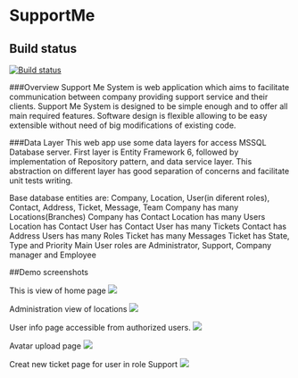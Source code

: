 # SupportMe

## Build status
[![Build status](https://ci.appveyor.com/api/projects/status/0xqake9jbu20d8oe?svg=true)](https://ci.appveyor.com/project/SlavchoGeorgiev/supportme)

###Overview
  Support Me System is web application which aims to facilitate communication between company providing support service and their clients. Support Me System is designed to be simple enough and to offer all main required features. Software design is flexible allowing to be easy extensible without need of big modifications of existing code.

###Data Layer
  This web app use some data layers for access MSSQL Database server. First layer is Entity Framework 6, followed by implementation of Repository pattern, and data service layer. This abstraction on different layer has good separation of concerns and facilitate unit tests writing.
  
  Base database entities are: Company, Location, User(in diferent roles), Contact, Address, Ticket, Message, Team
  Company has many Locations(Branches)
  Company has Contact
  Location has many Users
  Location has Contact
  User has Contact
  User has many Tickets
  Contact has Address
  Users has many Roles
  Ticket has many Messages
  Ticket has State, Type and Priority
  Main User roles are Administrator, Support, Company manager and Employee

##Demo screenshots

This is view of home page
<img src="https://raw.githubusercontent.com/p0150n/SupportMe/master/Images/EmployeeHomePage.jpg"/>

Administration view of locations 
<img src="https://raw.githubusercontent.com/p0150n/SupportMe/master/Images/AdminLocationPanel.jpg"/>

User info page accessible from authorized users.
<img src="https://raw.githubusercontent.com/p0150n/SupportMe/master/Images/UserInfoPage.jpg"/>

Avatar upload page
<img src="https://raw.githubusercontent.com/p0150n/SupportMe/master/Images/AvatarUploadPage.jpg"/>

Creat new ticket page for user in role Support
<img src="https://raw.githubusercontent.com/p0150n/SupportMe/master/Images/SupportCreateTicketPage.jpg"/>
